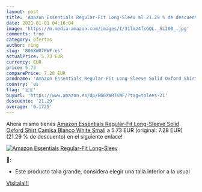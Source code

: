 ```yaml
---
layout: post
title: 'Amazon Essentials Regular-Fit Long-Sleev al 21.29 % de descuento'
date: 2021-01-01 04:16:04
image: 'https://m.media-amazon.com/images/I/31lmz4fsGQL._SL200_.jpg'
comments: true
category: ofertas
author: ring
slug: 'B06XWR7KWF-es'
actualPrice: 5.73 EUR
currency: EUR
price: 5.73
comparePrice: 7.28 EUR
prodname: 'Amazon Essentials Regular-Fit Long-Sleeve Solid Oxford Shirt Camisa  Blanco  White   Small'
country: 'es'
flag: '🇪🇸'
buyurl: 'https://www.amazon.es/dp/B06XWR7KWF/?tag=tolees-21'
descuento: '21.29'
average: '6.1725'
---
```


Ahora mismo tienes [Amazon Essentials Regular-Fit Long-Sleeve Solid Oxford Shirt Camisa  Blanco  White   Small](https://www.amazon.es/dp/B06XWR7KWF/?tag=tolees-21) a 5.73 EUR (original: 7.28 EUR) (21.29 %  de descuento) en el siguiente enlace!

[![Amazon Essentials Regular-Fit Long-Sleev](https://m.media-amazon.com/images/I/31lmz4fsGQL._SL200_.jpg)](https://www.amazon.es/dp/B06XWR7KWF/?tag=tolees-21)

🔎:

- Este producto talla grande, considera elegir una talla inferior a la usual

[Visítala!!!](https://www.amazon.es/dp/B06XWR7KWF/?tag=tolees-21)

